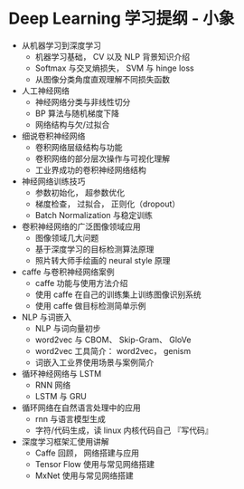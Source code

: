 # Deep Learning 学习提纲 - 小象

- 从机器学习到深度学习
  - 机器学习基础， CV 以及 NLP 背景知识介绍
  - Softmax 与交叉熵损失， SVM 与 hinge loss
  - 从图像分类角度直观理解不同损失函数
- 人工神经网络
  - 神经网络分类与非线性切分
  - BP 算法与随机梯度下降
  - 网络结构与欠/过拟合
- 细说卷积神经网络
  - 卷积网络层级结构与功能
  - 卷积网络的部分层次操作与可视化理解
  - 工业界成功的卷积神经网络结构
- 神经网络训练技巧
  - 参数初始化， 超参数优化
  - 梯度检查， 过拟合， 正则化（dropout）
  - Batch Normalization 与稳定训练
- 卷积神经网络的广泛图像领域应用
  - 图像领域几大问题
  - 基于深度学习的目标检测算法原理
  - 照片转大师手绘画的 neural style 原理
- caffe 与卷积神经网络案例
  - caffe 功能与使用方法介绍
  - 使用 caffe 在自己的训练集上训练图像识别系统
  - 使用 caffe 做目标检测简单示例
- NLP 与词嵌入
  - NLP 与词向量初步
  - word2vec 与 CBOM、 Skip-Gram、 GloVe
  - word2vec 工具简介： word2vec， genism
  - 词嵌入工业界使用场景与案例简介
- 循环神经网络与 LSTM
  - RNN 网络
  - LSTM 与 GRU
- 循环网络在自然语言处理中的应用
  - rnn 与语言模型生成
  - 字符/代码生成，读 linux 内核代码自己 『写代码』
- 深度学习框架汇使用讲解
  - Caffe 回顾， 网络搭建与应用
  - Tensor Flow 使用与常见网络搭建
  - MxNet 使用与常见网络搭建